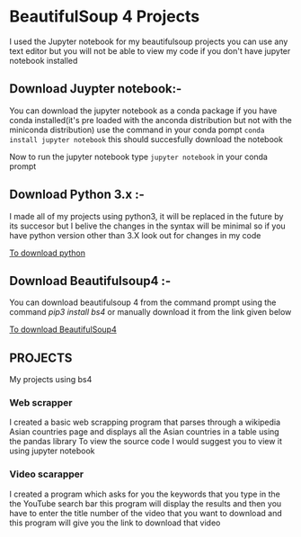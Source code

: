 # BeautifulSoup 4 Projects

I used the Jupyter notebook for my beautifulsoup projects you can use any text editor but you will not be able to view my code if you don't have jupyter notebook installed

## Download Juypter notebook:-
You can download the jupyter notebook as a conda package if you have conda installed(it's pre loaded with the anconda distribution but not with the miniconda distribution) use the command in your conda pompt ```conda install jupyter notebook``` this should succesfully download the notebook

Now to run the jupyter notebook type ```jupyter notebook``` in your conda prompt 


## Download Python 3.x :-
I made all of my projects using python3, it will be replaced in the future by its succesor but I belive the changes in the syntax will be minimal so if you have python version other than 3.X look out for changes in my code

[To download python](https://www.python.org/downloads/)

## Download Beautifulsoup4 :- 
You can download beautifulsoup 4 from the command prompt using the command *pip3 install bs4* or manually download it from the link given below

[To download BeautifulSoup4](https://pypi.org/project/beautifulsoup4/#files)

## PROJECTS
My projects using bs4

### Web scrapper

I created a basic web scrapping program that parses through a wikipedia Asian countries page and displays all the Asian countries in a table using the pandas library
To view the source code I would suggest you to view it using jupyter notebook

### Video scarapper

I created a program which asks for you the keywords that you type in the the YouTube search bar this program will display the results and then you have to enter the title number of the video that you want to download and this program will give you the link to download that video
